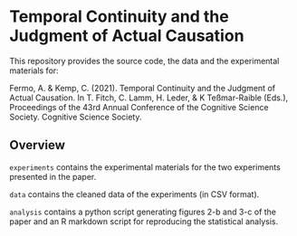 # Temporal Continuity and the Judgment of Actual Causation

This repository provides the source code, the data and the experimental materials for: 

Fermo, A. & Kemp, C. (2021). Temporal Continuity and the Judgment of Actual Causation. In T. Fitch, C. Lamm, H. Leder, & K Teßmar-Raible (Eds.), Proceedings of the 43rd Annual Conference of the Cognitive Science Society. Cognitive Science Society. 

## Overview

`experiments` contains the experimental materials for the two experiments presented in the paper.

`data` contains the cleaned data of the experiments (in CSV format). 

`analysis` contains a python script generating figures 2-b and 3-c of the paper and an R markdown script for reproducing the statistical analysis.
